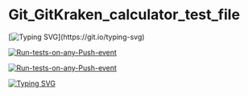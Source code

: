 # Git_GitKraken_calculator_test_file

[![Typing SVG](https://readme-typing-svg.herokuapp.com?color=%2336BCF7&lines=Status+of+Last+Deployment:)](https://git.io/typing-svg)



[![Run-tests-on-any-Push-event](https://github.com/21092004Goda/dfgdfg/actions/workflows/main.yml/badge.svg)](https://github.com/21092004Goda/dfgdfg/actions/workflows/main.yml)

[![Run-tests-on-any-Push-event](https://github.com/21092004Goda/dfgdfg/actions/workflows/main.yml/badge.svg?branch=main&event=workflow_run)](https://github.com/21092004Goda/dfgdfg/actions/workflows/main.yml)


[![Typing SVG](https://readme-typing-svg.herokuapp.com?color=%2332BCF7&lines=001010010100011101110010001000110001000010000101101101101010111001010101100110101010101001011010110101000011101101111110001000010000010111010100)](https://git.io/typing-svg)
